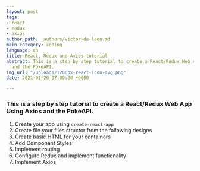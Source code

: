 ```yaml
---
layout: post
tags:
- react
- redux
- axios
author_path: _authors/victor-de-leon.md
main_category: coding
language: en
title: React, Redux and Axios tutorial
abstract: This is a step by step tutorial to create a React/Redux Web App Using Axios
  and the PokéAPI.
img_url: "/uploads/1200px-react-icon-svg.png"
date: 2021-01-20 07:00:00 +0000

---
```

### This is a step by step tutorial to create a React/Redux Web App Using Axios and the PokéAPI.

1. Create your app using `create-react-app`
2. Create file your files structor from the following designs
3. Create basic HTML for your containers
4. Add Component Styles
5. Implement routing
6. Configure Redux and implement functionality
7. Implement Axios